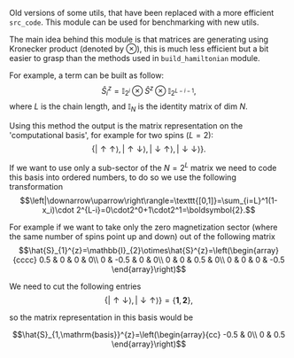 Old versions of some utils, that have been replaced with a more efficient ``src_code``.
This module can be used for benchmarking with new utils.

The main idea behind this module is that matrices are generating using Kronecker product  (denoted by $\otimes$), this is much less efficient but a bit easier to grasp than the methods used in ``build_hamiltonian`` module.

For example, a term can be built as follow:
$$\hat{S}^z_i = \mathbb{I}_{2^i}\otimes \hat{S}^z \otimes \mathbb{I}_{2^{L-i-1}},$$
where $L$ is the chain length, and $\mathbb{I}_N$ is the identity matrix of dim $N$.

Using this method the output is the matrix representation on the 'computational basis',  for example for two spins ($L=2$):
$$\{\left|\uparrow\uparrow\right\rangle, \left|\uparrow\downarrow\right\rangle, \left|\downarrow\uparrow\right\rangle, \left|\downarrow\downarrow\right\rangle\}.$$

If we want to use only a sub-sector of the $N=2^L$ matrix we need to code this basis into ordered numbers, to do so we use the following transformation
$$\left|\downarrow\uparrow\right\rangle=\texttt{[0,1]}=\sum_{i=L}^1(1-x_i)\cdot 2^{L-i}=0\cdot2^0+1\cdot2^1=\boldsymbol{2}.$$

For example if we want to take only the zero magnetization sector (where the same number of spins point up and down) out of the following matrix
$$\hat{S}_{1}^{z}=\mathbb{I}_{2}\otimes\hat{S}^{z}=\left(\begin{array}{cccc}
0.5 & 0 & 0 & 0\\
0 & -0.5 & 0 & 0\\
0 & 0 & 0.5 & 0\\
0 & 0 & 0 & -0.5
\end{array}\right)$$

We need to cut the following entries
$$\{\left|\uparrow\downarrow\right\rangle, \left|\downarrow\uparrow\right\rangle\}=\{\boldsymbol{1}, \boldsymbol{2}\},$$

so the matrix representation in this basis would be

$$\hat{S}_{1,\mathrm{basis}}^{z}=\left(\begin{array}{cc}
-0.5 & 0\\
0 & 0.5
\end{array}\right)$$

